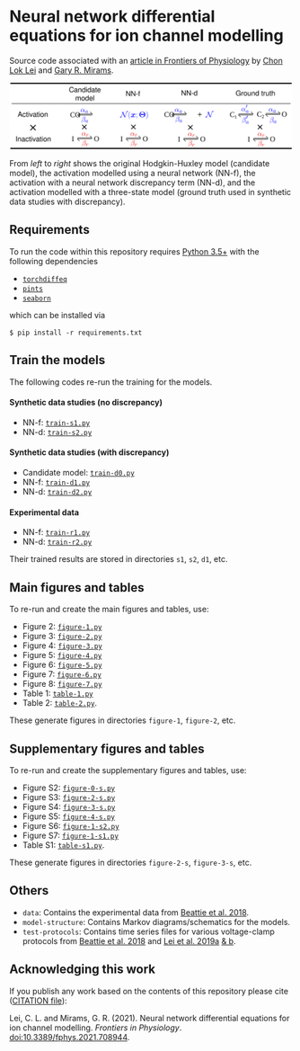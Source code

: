 # Neural network differential equations for ion channel modelling

Source code associated with an [article in Frontiers of Physiology](https://www.frontiersin.org/articles/10.3389/fphys.2021.708944) by [Chon Lok Lei](https://chonlei.github.io/) and [Gary R. Mirams](https://www.maths.nottingham.ac.uk/plp/pmzgm/).

![Model structures used in this repository](https://raw.githubusercontent.com/chonlei/neural-ode-ion-channels/main/model-structure/model-structure-2.svg?token=AGL42DUH3JXYLYLGOWOKL23AUXFOK)

From _left_ to _right_ shows the original Hodgkin-Huxley model (candidate model), the activation modelled using a neural network (NN-f), the activation with a neural network discrepancy term (NN-d), and the activation modelled with a three-state model (ground truth used in synthetic data studies with discrepancy).


Requirements
------

To run the code within this repository requires [Python 3.5+](https://www.python.org/) with the following dependencies

- [`torchdiffeq`](https://github.com/rtqichen/torchdiffeq)
- [`pints`](https://github.com/pints-team/pints)
- [`seaborn`](https://seaborn.pydata.org)

which can be installed via
```
$ pip install -r requirements.txt
```


Train the models
------

The following codes re-run the training for the models.

#### Synthetic data studies (no discrepancy)

- NN-f: [`train-s1.py`](./train-s1.py)
- NN-d: [`train-s2.py`](./train-s2.py)

#### Synthetic data studies (with discrepancy)

- Candidate model: [`train-d0.py`](./train-d0.py)
- NN-f: [`train-d1.py`](./train-d1.py)
- NN-d: [`train-d2.py`](./train-d2.py)

#### Experimental data

- NN-f: [`train-r1.py`](./train-r1.py)
- NN-d: [`train-r2.py`](./train-r2.py)

Their trained results are stored in directories `s1`, `s2`, `d1`, etc.


Main figures and tables
------

To re-run and create the main figures and tables, use:
- Figure 2: [`figure-1.py`](./figure-1.py)
- Figure 3: [`figure-2.py`](./figure-2.py)
- Figure 4: [`figure-3.py`](./figure-3.py)
- Figure 5: [`figure-4.py`](./figure-4.py)
- Figure 6: [`figure-5.py`](./figure-5.py)
- Figure 7: [`figure-6.py`](./figure-6.py)
- Figure 8: [`figure-7.py`](./figure-7.py)
- Table 1: [`table-1.py`](./table-1.py)
- Table 2: [`table-2.py`](./table-2.py).

These generate figures in directories `figure-1`, `figure-2`, etc.


Supplementary figures and tables
------

To re-run and create the supplementary figures and tables, use:
- Figure S2: [`figure-0-s.py`](./figure-0-s.py)
- Figure S3: [`figure-2-s.py`](./figure-2-s.py)
- Figure S4: [`figure-3-s.py`](./figure-3-s.py)
- Figure S5: [`figure-4-s.py`](./figure-4-s.py)
- Figure S6: [`figure-1-s2.py`](./figure-1-s2.py)
- Figure S7: [`figure-1-s1.py`](./figure-1-s1.py)
- Table S1: [`table-s1.py`](./table-s1.py).

These generate figures in directories `figure-2-s`, `figure-3-s`, etc.


Others
------

- `data`: Contains the experimental data from [Beattie et al. 2018](https://doi.org/10.1113/JP276068).
- `model-structure`: Contains Markov diagrams/schematics for the models.
- `test-protocols`: Contains time series files for various voltage-clamp protocols from [Beattie et al. 2018](https://doi.org/10.1113/JP276068) and [Lei et al. 2019a](https://doi.org/10.1016/j.bpj.2019.07.029) [& b](https://doi.org/10.1016/j.bpj.2019.07.030).


Acknowledging this work
------

If you publish any work based on the contents of this repository please cite ([CITATION file](./CITATION)):

Lei, C. L. and Mirams, G. R.
(2021).
Neural network differential equations for ion channel modelling.
_Frontiers in Physiology_.
[doi:10.3389/fphys.2021.708944](https://doi.org/10.3389/fphys.2021.708944).
